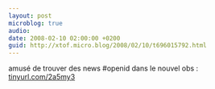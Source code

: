 ```yaml
---
layout: post
microblog: true
audio: 
date: 2008-02-10 02:00:00 +0200
guid: http://xtof.micro.blog/2008/02/10/t696015792.html
---
```

amusé de trouver des news #openid dans le nouvel obs : [tinyurl.com/2a5my3](http://tinyurl.com/2a5my3)
